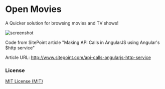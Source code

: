 Open Movies
==

A Quicker solution for browsing movies and TV shows!

![screenshot](https://raw.github.com/jonnyhsy/fastr/master/Fastr-Movie-Browser.png)

Code from SitePoint article "Making API Calls in AngularJS using Angular's $http service"

Article URL: http://www.sitepoint.com/api-calls-angularjs-http-service

### License ###

[MIT License (MIT)](https://github.com/tanay1337/fastr/blob/master/LICENSE)

